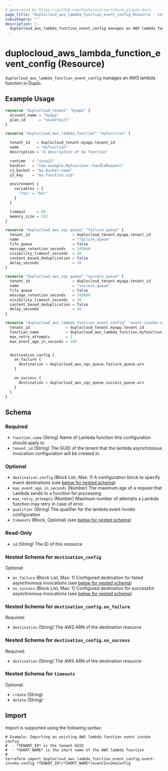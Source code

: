 ```yaml
---
# generated by https://github.com/hashicorp/terraform-plugin-docs
page_title: "duplocloud_aws_lambda_function_event_config Resource - terraform-provider-duplocloud"
subcategory: ""
description: |-
  duplocloud_aws_lambda_function_event_config manages an AWS lambda function in Duplo.
---
```


# duplocloud_aws_lambda_function_event_config (Resource)

`duplocloud_aws_lambda_function_event_config` manages an AWS lambda function in Duplo.

## Example Usage

```terraform
resource "duplocloud_tenant" "myapp" {
  account_name = "myapp"
  plan_id      = "nondefault"
}

resource "duplocloud_aws_lambda_function" "myfunction" {

  tenant_id   = duplocloud_tenant.myapp.tenant_id
  name        = "myfunction"
  description = "A description of my function"

  runtime   = "java11"
  handler   = "com.example.MyFunction::handleRequest"
  s3_bucket = "my-bucket-name"
  s3_key    = "my-function.zip"

  environment {
    variables = {
      "foo" = "bar"
    }
  }

  timeout     = 60
  memory_size = 512
}

resource "duplocloud_aws_sqs_queue" "failure_queue" {
  tenant_id                   = duplocloud_tenant.myapp.tenant_id
  name                        = "failure_queue"
  fifo_queue                  = false
  message_retention_seconds   = 345600
  visibility_timeout_seconds  = 30
  content_based_deduplication = false
  delay_seconds               = 10
}

resource "duplocloud_aws_sqs_queue" "success_queue" {
  tenant_id                   = duplocloud_tenant.myapp.tenant_id
  name                        = "success_queue"
  fifo_queue                  = false
  message_retention_seconds   = 345600
  visibility_timeout_seconds  = 30
  content_based_deduplication = false
  delay_seconds               = 10
}

resource "duplocloud_aws_lambda_function_event_config" "event-invoke-config" {
  tenant_id                = duplocloud_tenant.myapp.tenant_id
  function_name            = duplocloud_aws_lambda_function.myfunction.fullname
  max_retry_attempts       = 1
  max_event_age_in_seconds = 100


  destination_config {
    on_failure {
      destination = duplocloud_aws_sqs_queue.failure_queue.arn
    }

    on_success {
      destination = duplocloud_aws_sqs_queue.success_queue.arn
    }
  }
}
```

<!-- schema generated by tfplugindocs -->
## Schema

### Required

- `function_name` (String) Name of Lambda function this configuration should apply to
- `tenant_id` (String) The GUID of the tenant that the lambda asynchronous invocation configuration will be created in.

### Optional

- `destination_config` (Block List, Max: 1) A configuration block to specify event destinations (see [below for nested schema](#nestedblock--destination_config))
- `max_event_age_in_seconds` (Number) The maximum age of a request that Lambda sends to a function for processing
- `max_retry_attempts` (Number) Maximum number of attempts a Lambda function may retry in case of error
- `qualifier` (String) The qualifier for the lambda event invoke configuration
- `timeouts` (Block, Optional) (see [below for nested schema](#nestedblock--timeouts))

### Read-Only

- `id` (String) The ID of this resource.

<a id="nestedblock--destination_config"></a>
### Nested Schema for `destination_config`

Optional:

- `on_failure` (Block List, Max: 1) Configured destination for failed asynchronous invocations (see [below for nested schema](#nestedblock--destination_config--on_failure))
- `on_success` (Block List, Max: 1) Configured destination for successful asynchronous invocations (see [below for nested schema](#nestedblock--destination_config--on_success))

<a id="nestedblock--destination_config--on_failure"></a>
### Nested Schema for `destination_config.on_failure`

Required:

- `destination` (String) The AWS ARN of the destination resource


<a id="nestedblock--destination_config--on_success"></a>
### Nested Schema for `destination_config.on_success`

Required:

- `destination` (String) The AWS ARN of the destination resource



<a id="nestedblock--timeouts"></a>
### Nested Schema for `timeouts`

Optional:

- `create` (String)
- `delete` (String)

## Import

Import is supported using the following syntax:

```shell
# Example: Importing an existing AWS lambda function event invoke config
#  - *TENANT_ID* is the tenant GUID
#  - *SHORT_NAME* is the short name of the AWS lambda function
#
terraform import duplocloud_aws_lambda_function_event_config.event-invoke-config *TENANT_ID*/*SHORT_NAME*/eventInvokeConfig
```
